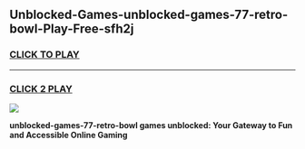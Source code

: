 
## Unblocked-Games-unblocked-games-77-retro-bowl-Play-Free-sfh2j
<h3>
<a href="https://premium76.site?title=unblocked-games-77-retro-bowl&ref=18A1">CLICK TO PLAY</a></h3>
<hr>

<h3>
<a href="https://premium76.site?title=unblocked-games-77-retro-bowl&ref=18A1">CLICK 2 PLAY</a>
  
</h3>

<a href="https://premium76.site?title=unblocked-games-77-retro-bowl&ref=18A1"><img src="https://clearcache.store/games.png"></a>


**unblocked-games-77-retro-bowl games unblocked: Your Gateway to Fun and Accessible Online Gaming**
